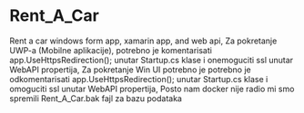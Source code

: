 # Rent_A_Car
 Rent a car windows form app, xamarin app, and web api,
Za pokretanje UWP-a (Mobilne aplikacije), potrebno je komentarisati app.UseHttpsRedirection(); unutar Startup.cs klase i onemoguciti ssl unutar WebAPI propertija,
Za pokretanje Win UI potrebno je potrebno je odkomentarisati app.UseHttpsRedirection(); unutar Startup.cs klase i omoguciti ssl unutar WebAPI propertija,
Posto nam docker nije radio mi smo spremili Rent_A_Car.bak fajl za bazu podataka
